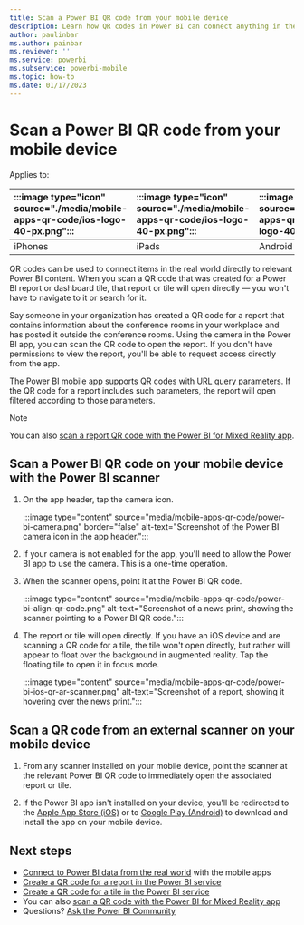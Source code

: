 ```yaml
---
title: Scan a Power BI QR code from your mobile device
description: Learn how QR codes in Power BI can connect anything in the real world directly to related content in the Power BI mobile app for iPhones and Android devices.
author: paulinbar
ms.author: painbar
ms.reviewer: ''
ms.service: powerbi
ms.subservice: powerbi-mobile
ms.topic: how-to
ms.date: 01/17/2023
---
```


# Scan a Power BI QR code from your mobile device

Applies to:

| :::image type="icon" source="./media/mobile-apps-qr-code/ios-logo-40-px.png"::: | :::image type="icon" source="./media/mobile-apps-qr-code/ios-logo-40-px.png"::: | :::image type="icon" source="././media/mobile-apps-qr-code/android-logo-40-px.png"::: | :::image type="icon" source="././media/mobile-apps-qr-code/android-logo-40-px.png"::: |
|:--- |:--- |:--- |:--- |
|iPhones |iPads |Android phones |Android tablets |

QR codes can be used to connect items in the real world directly to relevant Power BI content. When you scan a QR code that was created for a Power BI report or dashboard tile, that report or tile will open directly &mdash; you won't have to navigate to it or search for it.

Say someone in your organization has created a QR code for a report that contains information about the conference rooms in your workplace and has posted it outside the conference rooms. Using the camera in the Power BI app, you can scan the QR code to open the report. If you don't have permissions to view the report, you'll be able to request access directly from the app.

The Power BI mobile app supports QR codes with [URL query parameters](../../collaborate-share/service-url-filters.md). If the QR code for a report includes such parameters, the report will open filtered according to those parameters.

> [!NOTE]
> You can also [scan a report QR code with the Power BI for Mixed Reality app](./mobile-hololens2-app.md#open-reports-with-qr-codes).

## Scan a Power BI QR code on your mobile device with the Power BI scanner

1. On the app header, tap the camera icon.

    :::image type="content" source="media/mobile-apps-qr-code/power-bi-camera.png" border="false" alt-text="Screenshot of the Power BI camera icon in the app header.":::

2. If your camera is not enabled for the app, you'll need to allow the Power BI app to use the camera. This is a one-time operation.

3. When the scanner opens, point it at the Power BI QR code.

    :::image type="content" source="media/mobile-apps-qr-code/power-bi-align-qr-code.png" alt-text="Screenshot of a news print, showing the scanner pointing to a Power BI QR code.":::

4. The report or tile will open directly. If you have an iOS device and are scanning a QR code for a tile, the tile won't open directly, but rather will appear to float over the background in augmented reality. Tap the floating tile to open it in focus mode.

    :::image type="content" source="media/mobile-apps-qr-code/power-bi-ios-qr-ar-scanner.png" alt-text="Screenshot of a report, showing it hovering over the news print.":::

## Scan a QR code from an external scanner on your mobile device

1. From any scanner installed on your mobile device, point the scanner at the relevant Power BI QR code to immediately open the associated report or tile.

2. If the Power BI app isn't installed on your device, you'll be redirected to the [Apple App Store (iOS)](https://go.microsoft.com/fwlink/?LinkId=522062) or to [Google Play (Android)](https://go.microsoft.com/fwlink/?LinkID=544867) to download and install the app on your mobile device.

## Next steps

* [Connect to Power BI data from the real world](mobile-apps-data-in-real-world-context.md) with the mobile apps
* [Create a QR code for a report in the Power BI service](../../create-reports/service-create-qr-code-for-report.md)
* [Create a QR code for a tile in the Power BI service](../../create-reports/service-create-qr-code-for-tile.md)
* You can also [scan a QR code with the Power BI for Mixed Reality app](./mobile-hololens2-app.md)
* Questions? [Ask the Power BI Community](https://community.powerbi.com/)
